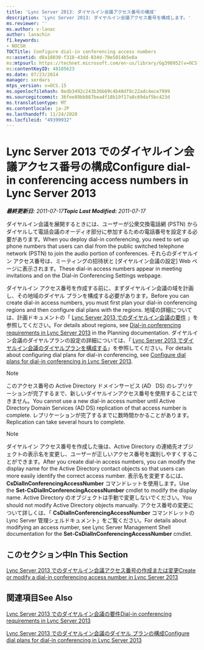 ```yaml
---
title: 'Lync Server 2013: ダイヤルイン会議アクセス番号の構成'
description: 'Lync Server 2013: ダイヤルイン会議アクセス番号を構成します。'
ms.reviewer: ''
ms.author: v-lanac
author: lanachin
f1.keywords:
- NOCSH
TOCTitle: Configure dial-in conferencing access numbers
ms:assetid: d8a18030-f318-43dd-834d-70e5014b5e8a
ms:mtpsurl: https://technet.microsoft.com/en-us/library/Gg398952(v=OCS.15)
ms:contentKeyID: 48185623
ms.date: 07/23/2014
manager: serdars
mtps_version: v=OCS.15
ms.openlocfilehash: 0edb3492c243b36b69c4b48df8c22adc4ece7999
ms.sourcegitcommit: 36fee89bb887bea4f18b19f17a8c69daf5bc423d
ms.translationtype: MT
ms.contentlocale: ja-JP
ms.lasthandoff: 11/24/2020
ms.locfileid: "49399932"
---
```

# <a name="configure-dial-in-conferencing-access-numbers-in-lync-server-2013"></a><span data-ttu-id="9e44f-103">Lync Server 2013 でのダイヤルイン会議アクセス番号の構成</span><span class="sxs-lookup"><span data-stu-id="9e44f-103">Configure dial-in conferencing access numbers in Lync Server 2013</span></span>

<div data-xmlns="http://www.w3.org/1999/xhtml">

<div class="topic" data-xmlns="http://www.w3.org/1999/xhtml" data-msxsl="urn:schemas-microsoft-com:xslt" data-cs="https://msdn.microsoft.com/">

<div data-asp="https://msdn2.microsoft.com/asp">



</div>

<div id="mainSection">

<div id="mainBody"><span data-ttu-id="9e44f-104">

<span> </span></span><span class="sxs-lookup"><span data-stu-id="9e44f-104">

<span> </span></span></span>

<span data-ttu-id="9e44f-105">_**最終更新日:** 2011-07-17_</span><span class="sxs-lookup"><span data-stu-id="9e44f-105">_**Topic Last Modified:** 2011-07-17_</span></span>

<span data-ttu-id="9e44f-106">ダイヤルイン会議を展開するときには、ユーザーが公衆交換電話網 (PSTN) からダイヤルして電話会議のオーディオ部分に参加するための電話番号を設定する必要があります。</span><span class="sxs-lookup"><span data-stu-id="9e44f-106">When you deploy dial-in conferencing, you need to set up phone numbers that users can dial from the public switched telephone network (PSTN) to join the audio portion of conferences.</span></span> <span data-ttu-id="9e44f-107">それらのダイヤルイン アクセス番号は、ミーティングの招待状と [ダイヤルイン会議の設定] Web ページに表示されます。</span><span class="sxs-lookup"><span data-stu-id="9e44f-107">These dial-in access numbers appear in meeting invitations and on the Dial-in Conferencing Settings webpage.</span></span>

<span data-ttu-id="9e44f-108">ダイヤルイン アクセス番号を作成する前に、まずダイヤルイン会議の域を計画し、その地域のダイヤル プランを構成する必要があります。</span><span class="sxs-lookup"><span data-stu-id="9e44f-108">Before you can create dial-in access numbers, you must first plan your dial-in conferencing regions and then configure dial plans with the regions.</span></span> <span data-ttu-id="9e44f-109">地域の詳細については、計画ドキュメントの「 [Lync Server 2013 でのダイヤルイン会議の要件](lync-server-2013-dial-in-conferencing-requirements.md) 」を参照してください。</span><span class="sxs-lookup"><span data-stu-id="9e44f-109">For details about regions, see [Dial-in conferencing requirements in Lync Server 2013](lync-server-2013-dial-in-conferencing-requirements.md) in the Planning documentation.</span></span> <span data-ttu-id="9e44f-110">ダイヤルイン会議のダイヤルプランの設定の詳細については、「 [Lync Server 2013 でダイヤルイン会議のダイヤルプランを構成する](lync-server-2013-configure-dial-plans-for-dial-in-conferencing.md)」を参照してください。</span><span class="sxs-lookup"><span data-stu-id="9e44f-110">For details about configuring dial plans for dial-in conferencing, see [Configure dial plans for dial-in conferencing in Lync Server 2013](lync-server-2013-configure-dial-plans-for-dial-in-conferencing.md).</span></span>

<div>


> [!NOTE]  
> <span data-ttu-id="9e44f-111">このアクセス番号の Active Directory ドメインサービス (AD &nbsp; DS) のレプリケーションが完了するまで、新しいダイヤルインアクセス番号を使用することはできません。</span><span class="sxs-lookup"><span data-stu-id="9e44f-111">You cannot use a new dial-in access number until Active Directory Domain Services (AD&nbsp;DS) replication of that access number is complete.</span></span> <span data-ttu-id="9e44f-112">レプリケーションが完了するまでに数時間かかることがあります。</span><span class="sxs-lookup"><span data-stu-id="9e44f-112">Replication can take several hours to complete.</span></span>



</div>

<div>


> [!NOTE]  
> <span data-ttu-id="9e44f-113">ダイヤルイン アクセス番号を作成した後は、Active Directory の連絡先オブジェクトの表示名を変更し、ユーザーが正しいアクセス番号を識別しやすくすることができます。</span><span class="sxs-lookup"><span data-stu-id="9e44f-113">After you create dial-in access numbers, you can modify the display name for the Active Directory contact objects so that users can more easily identify the correct access number.</span></span> <span data-ttu-id="9e44f-114">表示名を変更するには、 <STRONG>CsDialInConferencingAccessNumber</STRONG> コマンドレットを使用します。</span><span class="sxs-lookup"><span data-stu-id="9e44f-114">Use the <STRONG>Set-CsDialInConferencingAccessNumber</STRONG> cmdlet to modify the display name.</span></span> <span data-ttu-id="9e44f-115">Active Directory のオブジェクトは手動で変更しないでください。</span><span class="sxs-lookup"><span data-stu-id="9e44f-115">You should not modify Active Directory objects manually.</span></span> <span data-ttu-id="9e44f-116">アクセス番号の変更について詳しくは、「 <STRONG>CsDialInConferencingAccessNumber</STRONG> コマンドレットの Lync Server 管理シェルドキュメント」をご覧ください。</span><span class="sxs-lookup"><span data-stu-id="9e44f-116">For details about modifying an access number, see Lync Server Management Shell documentation for the <STRONG>Set-CsDialInConferencingAccessNumber</STRONG> cmdlet.</span></span>



</div>

<div>

## <a name="in-this-section"></a><span data-ttu-id="9e44f-117">このセクション中</span><span class="sxs-lookup"><span data-stu-id="9e44f-117">In This Section</span></span>

[<span data-ttu-id="9e44f-118">Lync Server 2013 でのダイヤルイン会議アクセス番号の作成または変更</span><span class="sxs-lookup"><span data-stu-id="9e44f-118">Create or modify a dial-in conferencing access number in Lync Server 2013</span></span>](lync-server-2013-create-or-modify-a-dial-in-conferencing-access-number.md)

</div>

<div>

## <a name="see-also"></a><span data-ttu-id="9e44f-119">関連項目</span><span class="sxs-lookup"><span data-stu-id="9e44f-119">See Also</span></span>


[<span data-ttu-id="9e44f-120">Lync Server 2013 でのダイヤルイン会議の要件</span><span class="sxs-lookup"><span data-stu-id="9e44f-120">Dial-in conferencing requirements in Lync Server 2013</span></span>](lync-server-2013-dial-in-conferencing-requirements.md)  


[<span data-ttu-id="9e44f-121">Lync Server 2013 でのダイヤルイン会議のダイヤル プランの構成</span><span class="sxs-lookup"><span data-stu-id="9e44f-121">Configure dial plans for dial-in conferencing in Lync Server 2013</span></span>](lync-server-2013-configure-dial-plans-for-dial-in-conferencing.md)  
  

<span data-ttu-id="9e44f-122"></div>

</div>

<span> </span>

</div>

</div>

</span><span class="sxs-lookup"><span data-stu-id="9e44f-122"></div>

</div>

<span> </span>

</div>

</div>

</span></span></div>

